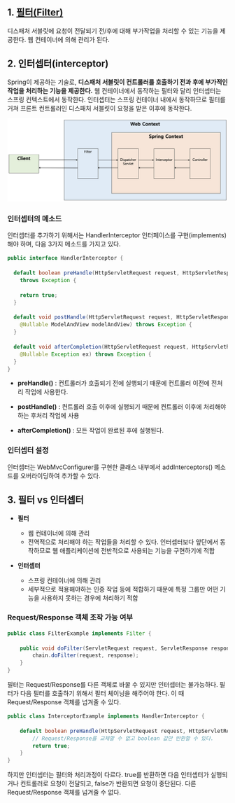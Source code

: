 ## 1. [필터(Filter)](https://github.com/dilmah0203/TIL/blob/main/JSP/%ED%95%84%ED%84%B0.md)

디스패처 서블릿에 요청이 전달되기 전/후에 대해 부가작업을 처리할 수 있는 기능을 제공한다. 웹 컨테이너에 의해 관리가 된다.

## 2. 인터셉터(interceptor)

Spring이 제공하는 기술로, **디스패처 서블릿이 컨트롤러를 호출하기 전과 후에 부가적인 작업을 처리하는 기능을 제공한다.** 웹 컨테이너에서 동작하는 필터와 달리 인터셉터는 스프링 컨텍스트에서 동작한다. 인터셉터는 스프링 컨테이너 내에서 동작하므로 필터를 거쳐 프론트 컨트롤러인 디스패처 서블릿이 요청을 받은 이후에 동작한다. 

![img2](https://github.com/dilmah0203/TIL/blob/main/Image/Interceptor1.png)

### 인터셉터의 메소드

인터셉터를 추가하기 위해서는 HandlerInterceptor 인터페이스를 구현(implements)해야 하며, 다음 3가지 메소드를 가지고 있다.

```java
public interface HandlerInterceptor { 
  
  default boolean preHandle(HttpServletRequest request, HttpServletResponse response, Object handler) 
    throws Exception { 
    
    return true; 
  } 
  
  default void postHandle(HttpServletRequest request, HttpServletResponse response, Object handler, 
    @Nullable ModelAndView modelAndView) throws Exception {
  } 
  
  default void afterCompletion(HttpServletRequest request, HttpServletResponse response, Object handler, 
    @Nullable Exception ex) throws Exception {
  } 
}
```

- **preHandle()** : 컨트롤러가 호출되기 전에 실행되기 때문에 컨트롤러 이전에 전처리 작업에 사용한다.
  
- **postHandle()** : 컨트롤러 호출 이후에 실행되기 때문에 컨트롤러 이후에 처리해야 하는 후처리 작업에 사용
  
- **afterCompletion()** : 모든 작업이 완료된 후에 실행된다.

### 인터셉터 설정

인터셉터는 WebMvcConfigurer를 구현한 클래스 내부에서 addInterceptors() 메소드를 오버라이딩하여 추가할 수 있다.

## 3. 필터 vs 인터셉터

- **필터**
  - 웹 컨테이너에 의해 관리
  - 전역적으로 처리해야 하는 작업들을 처리할 수 있다. 인터셉터보다 앞단에서 동작하므로 웹 애플리케이션에 전반적으로 사용되는 기능을 구현하기에 적합

- **인터셉터**     
  - 스프링 컨테이너에 의해 관리 
  - 세부적으로 적용해야하는 인증 작업 등에 적합하기 때문에 특정 그룹만 어떤 기능을 사용하지 못하는 경우에 처리하기 적합

### Request/Response 객체 조작 가능 여부

```java
public class FilterExample implements Filter {

    public void doFilter(ServletRequest request, ServletResponse response, FilterChain chain) {
        chain.doFilter(request, response);       
    }
}
```

필터는 Request/Response를 다른 객체로 바꿀 수 있지만 인터셉터는 불가능하다. 필터가 다음 필터를 호출하기 위해서 필터 체이닝을 해주어야 한다. 이 때 Request/Response 객체를 넘겨줄 수 있다.

```java
public class InterceptorExample implements HandlerInterceptor {

    default boolean preHandle(HttpServletRequest request, HttpServletResponse response, Object handler) {
        // Request/Response를 교체할 수 없고 boolean 값만 반환할 수 있다.
        return true;
    }
}
```

하지만 인터셉터는 필터와 처리과정이 다르다. true를 반환하면 다음 인터셉터가 실행되거나 컨트롤러로 요청이 전달되고, false가 반환되면 요청이 중단된다. 다른 Request/Response 객체를 넘겨줄 수 없다.

